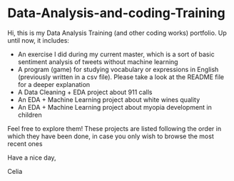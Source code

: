 # Data-Analysis-and-coding-Training
Hi, this is my Data Analysis Training (and other coding works) portfolio. 
Up until now, it includes:
- An exercise I did during my current master, which is a sort of basic sentiment analysis of tweets without machine learning 
- A program (game) for studying vocabulary or expressions in English (previously written in a csv file). Please take a look at the README file for a deeper explanation 
- A Data Cleaning + EDA project about 911 calls 
- An EDA + Machine Learning project about white wines quality 
- An EDA + Machine Learning project about myopia development in children 

Feel free to explore them! These projects are listed following the order in which they have been done, in case you only wish to browse the most recent ones

Have a nice day,

Celia
